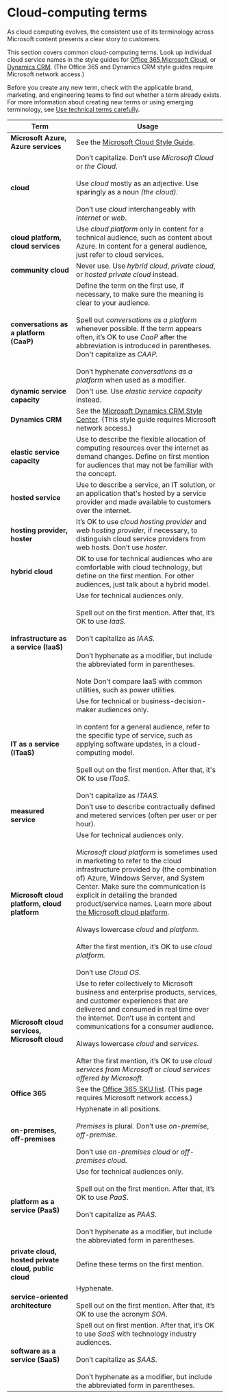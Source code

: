 # Cloud-computing terms

As
cloud computing evolves, the consistent use of its
terminology across Microsoft content presents a clear story to
customers. 

This section covers common cloud-computing terms. Look up individual cloud service names in the style guides for [](https://microsoft.sharepoint.com/teams/LaunchingOfficeNext/_layouts/15/start.aspx#/Lists/SKU%20Naming/AllItems.aspx)[Office 365](https://microsoft.sharepoint.com/teams/LaunchingOfficeNext/_layouts/15/start.aspx#/Lists/SKU%20Naming/AllItems.aspx)[,](https://microsoft.sharepoint.com/teams/LaunchingOfficeNext/_layouts/15/start.aspx#/Lists/SKU%20Naming/AllItems.aspx)[](https://worldready.cloudapp.net/StyleGuide/Read?id=2696)[Microsoft Cloud](https://worldready.cloudapp.net/StyleGuide/Read?id=2696), or [Dynam](https://microsoft.sharepoint.com/teams/crmstylecenter/Pages/Product-Names.aspx?a=1 "CRM Style Center: Product names")[ics CRM](https://microsoft.sharepoint.com/teams/crmstylecenter/Pages/Product-Names.aspx?a=1 "CRM Style Center: Product names"). (The Office 365 and Dynamics CRM style guides require Microsoft network access.)

Before you
create any new term, check with the applicable brand, marketing, and
engineering teams to find out whether a term already exists. For more
information about creating new terms or using emerging terminology, see [Use technical terms carefully](/style-guide/word-choice/use-technical-terms-carefully).

|**Term**|**Usage**|
|---|---|
|**Microsoft Azure, Azure services**|See the <a href="https://worldready.cloudapp.net/StyleGuide/Read?id=2696">Microsoft Cloud Style Guide</a>.|
|**cloud**|Don’t capitalize. Don’t use *Microsoft Cloud* or *the Cloud.*<br /><br />Use *cloud* mostly as an adjective. Use sparingly as a noun *(the cloud).*<br /><br />Don’t use *cloud* interchangeably with *internet* or *web*.|
|**cloud platform, cloud services**|Use *cloud platform* only in content for a technical audience, such as content about Azure. In content for a general audience, just refer to cloud services.|
|**community cloud**|Never use. Use *hybrid cloud*, *private cloud*, or *hosted private cloud* instead.|
|**conversations as a platform (CaaP)**|Define the term on the first use, if necessary, to make sure the meaning is clear to your audience.<br /><br />Spell out *conversations as a platform* whenever possible. If the term appears often, it’s OK to use *CaaP* after the abbreviation is introduced in parentheses. Don't capitalize as *CAAP.*<br /><br />Don’t hyphenate *conversations as a platform* when used as a modifier. |
|**dynamic service capacity**|Don't use. Use *elastic service capacity* instead. |
|**Dynamics CRM**|See the <a href="https://microsoft.sharepoint.com/teams/crmstylecenter/Pages/Product-Names.aspx">Microsoft Dynamics CRM Style Center</a>. (This style guide requires Microsoft network access.)|
|**elastic service capacity**|Use to describe the flexible allocation of computing resources over the internet as demand changes. Define on first mention for audiences that may not be familiar with the concept.|
|**hosted service**|Use to describe a service, an IT solution, or an application that's hosted by a service provider and made available to customers over the internet.|
|**hosting provider, hoster**|It’s OK to use *cloud hosting provider* and *web hosting provider,* if necessary, to distinguish cloud service providers from web hosts. Don’t use *hoster*.|
|**hybrid cloud**|OK to use for technical audiences who are comfortable with cloud technology, but define on the first mention. For other audiences, just talk about a hybrid model.|
|**infrastructure as a service (IaaS)**|Use for technical audiences only.<br /><br />Spell out on the first mention. After that, it’s OK to use *IaaS.* <br /><br />Don’t capitalize as *IAAS.*<br /><br />Don’t hyphenate as a modifier, but include the abbreviated form in parentheses.<br /><br />Note Don’t compare IaaS with common utilities, such as power utilities.|
|**IT as a service (ITaaS)**|Use for technical or business-decision-maker audiences only.<br /><br />In content for a general audience, refer to the specific type of service, such as applying software updates, in a cloud-computing model.<br /><br />Spell out on the first mention. After that, it's OK to use *ITaaS*. <br /><br />Don't capitalize as *ITAAS*.|
|**measured service**|Don’t use to describe contractually defined and metered services (often per user or per hour). |
|**Microsoft cloud platform, cloud platform**|Use for technical audiences only. <br /><br /><em>Microsoft cloud platform</em> is sometimes used in marketing to refer to the cloud infrastructure provided by (the combination of) Azure, Windows Server, and System Center. Make sure the communication is explicit in detailing the branded product/service names. Learn more about <a href="https://www.microsoft.com/enterprise/microsoftcloud/platform/">the Microsoft cloud platform</a>.<br /><br />Always lowercase *cloud* and *platform*.<br /><br />After the first mention, it’s OK to use *cloud platform.*<br /><br />Don’t use *Cloud OS*.|
|**Microsoft cloud services, Microsoft cloud**|Use to refer collectively to Microsoft business and enterprise products, services, and customer experiences that are delivered and consumed in real time over the internet. Don’t use in content and communications for a consumer audience.<br /><br />Always lowercase *cloud* and *services*.<br /><br />After the first mention, it’s OK to use *cloud services from Microsoft* or *cloud services offered by Microsoft.*|
|**Office 365**|See the <a href="https://microsoft.sharepoint.com/teams/LaunchingOfficeNext/_layouts/15/start.aspx#/Lists/SKU%20Naming/AllItems.aspx">Office 365 SKU list</a>. (This page requires Microsoft network access.)|
|**on-premises, off-premises**|Hyphenate in all positions. <br /><br /><em>Premises</em> is plural. Don’t use *on-premise*, *off-premise*. <br /><br />Don’t use *on-premises cloud* or *off-premises cloud.*|
|**platform as a service (PaaS)**|Use for technical audiences only. <br /><br />Spell out on the first mention. After that, it’s OK to use *PaaS*. <br /><br />Don’t capitalize as *PAAS*.<br /><br />Don’t hyphenate as a modifier, but include the abbreviated form in parentheses. |
|**private cloud, hosted private cloud, public cloud**|Define these terms on the first mention.|
|**service-oriented architecture**|Hyphenate. <br /><br />Spell out on the first mention. After that, it’s OK to use the acronym *SOA*.|
|**software as a service (SaaS)**|Spell out on first mention. After that, it’s OK to use *SaaS* with technology industry audiences. <br /><br />Don’t capitalize as *SAAS*.<br /><br />Don’t hyphenate as a modifier, but include the abbreviated form in parentheses.||
